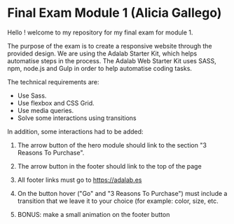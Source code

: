 # Final Exam Module 1 (Alicia Gallego)

Hello ! welcome to my repository for my final exam for module 1.

The purpose of the exam is to create a responsive website through the provided design. We are using the Adalab Starter Kit, which helps automatise steps in the process. The Adalab Web Starter Kit uses SASS, npm, node.js and Gulp in order to help automatise coding tasks.

The technical requirements are:

- Use Sass.
- Use flexbox and CSS Grid.
- Use media queries.
- Solve some interactions using transitions

In addition, some interactions had to be added:

1. The arrow button of the hero module should link to the section "3 Reasons To Purchase".

2. The arrow button in the footer should link to the top of the page

3. All footer links must go to https://adalab.es

4. On the button hover ("Go" and "3 Reasons To Purchase") must include a transition that
   we leave it to your choice (for example: color, size, etc.

5. BONUS: make a small animation on the footer button
